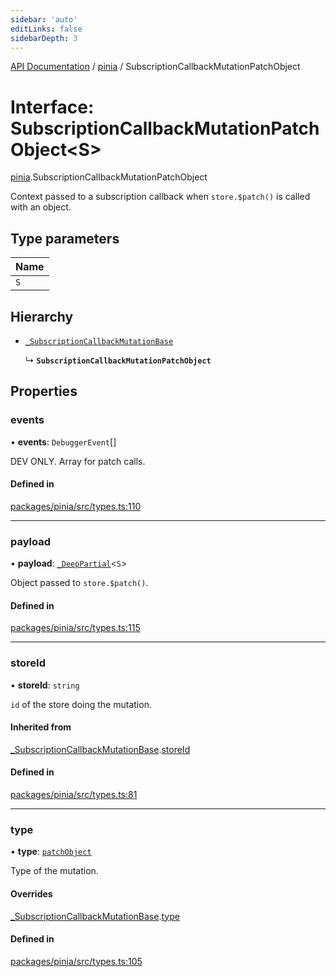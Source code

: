 ```yaml
---
sidebar: 'auto'
editLinks: false
sidebarDepth: 3
---
```


[API Documentation](../index.md) / [pinia](../modules/pinia.md) / SubscriptionCallbackMutationPatchObject

# Interface: SubscriptionCallbackMutationPatchObject<S\>

[pinia](../modules/pinia.md).SubscriptionCallbackMutationPatchObject

Context passed to a subscription callback when `store.$patch()` is called
with an object.

## Type parameters

| Name |
| :--- |
| `S`  |

## Hierarchy

- [`_SubscriptionCallbackMutationBase`](pinia._SubscriptionCallbackMutationBase.md)

  ↳ **`SubscriptionCallbackMutationPatchObject`**

## Properties

### events

• **events**: `DebuggerEvent`[]

DEV ONLY. Array for patch calls.

#### Defined in

[packages/pinia/src/types.ts:110](https://github.com/vuejs/pinia/blob/2b998ee/packages/pinia/src/types.ts#L110)

---

### payload

• **payload**: [`_DeepPartial`](../modules/pinia.md#_deeppartial)<`S`\>

Object passed to `store.$patch()`.

#### Defined in

[packages/pinia/src/types.ts:115](https://github.com/vuejs/pinia/blob/2b998ee/packages/pinia/src/types.ts#L115)

---

### storeId

• **storeId**: `string`

`id` of the store doing the mutation.

#### Inherited from

[\_SubscriptionCallbackMutationBase](pinia._SubscriptionCallbackMutationBase.md).[storeId](pinia._SubscriptionCallbackMutationBase.md#storeid)

#### Defined in

[packages/pinia/src/types.ts:81](https://github.com/vuejs/pinia/blob/2b998ee/packages/pinia/src/types.ts#L81)

---

### type

• **type**: [`patchObject`](../enums/pinia.MutationType.md#patchobject)

Type of the mutation.

#### Overrides

[\_SubscriptionCallbackMutationBase](pinia._SubscriptionCallbackMutationBase.md).[type](pinia._SubscriptionCallbackMutationBase.md#type)

#### Defined in

[packages/pinia/src/types.ts:105](https://github.com/vuejs/pinia/blob/2b998ee/packages/pinia/src/types.ts#L105)
